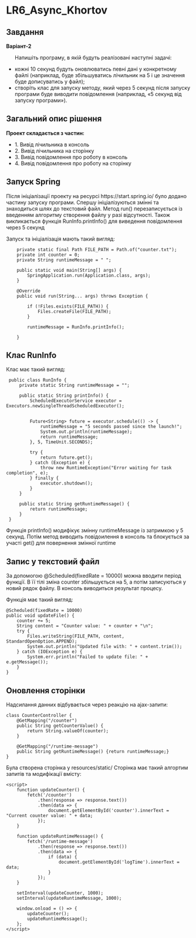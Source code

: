 # LR6_Async_Khortov

## Завдання
<p><b>Варіант-2</b></p>
<ul>
 <p>Напишіть програму, в якій будуть реалізовані наступні задачі:</p>
<li>кожні 10 секунд будуть оновлюватись певні дані у конкретному файлі
(наприклад, буде збільшуватись лічильник на 5 і це значення буде
дописуватись у файл);</li>

<li>створіть клас для запуску методу, який через 5 секунд після запуску
програми буде виводити повідомлення (наприклад, «5 секунд від
запуску програми»).</li>
</ul>

## Загальний опис рішення
<p><b>Проект складається з частин:</b></p>
<ul>
  <li>1. Вивід лічильника в консоль</li>
  <li>2. Вивід лічильника на сторінку</li>
  <li>3. Вивід повідомлення про роботу в консоль</li>
  <li>4. Вивід повідомлення про роботу на сторінку</li>
</ul>

## Запуск Spring 
<p>Після ініціалізації проекту на ресурсі https://start.spring.io/ було додано частину запуску програми. Спершу ініціалізуються змінні та знаходиться шлях до текстовий файл. Метод run() перезаписується із введенням алгоритму створення файлу у разі відсутності. Також викликається функція RunInfo.printInfo() для виведення повідомлення через 5 секунд</p>
<p>Запуск та ініціалізація мають такий вигляд:</p>

    	private static final Path FILE_PATH = Path.of("counter.txt");
    	private int counter = 0;
    	private String runtimeMessage = " ";
    
    	public static void main(String[] args) {
    		SpringApplication.run(Application.class, args);
    	}
    
    	@Override
    	public void run(String... args) throws Exception {
    
    		if (!Files.exists(FILE_PATH)) {
    			Files.createFile(FILE_PATH);
    		}
    
    		runtimeMessage = RunInfo.printInfo();
    
    	}

        
       
        
 
## Клас RunInfo
Клас має такий вигляд:


     public class RunInfo {
         private static String runtimeMessage = "";
     
         public static String printInfo() {
             ScheduledExecutorService executor = Executors.newSingleThreadScheduledExecutor();
     
     
             Future<String> future = executor.schedule(() -> {
                 runtimeMessage = "5 seconds passed since the launch!";
                 System.out.println(runtimeMessage);
                 return runtimeMessage;
             }, 5, TimeUnit.SECONDS);
     
             try {
                 return future.get();
             } catch (Exception e) {
                 throw new RuntimeException("Error waiting for task completion", e);
             } finally {
                 executor.shutdown();
             }
         }
     
         public static String getRuntimeMessage() {
             return runtimeMessage;
         }
     }


Функція printInfo() модифікує змінну runtimeMessage із затримкою у 5 секунд. Потім метод виводить повідоилення в консоль та блокується за участі  get() для повернення змінної runtime


            
## Запис у текстовий файл
За допомогою @Scheduled(fixedRate = 10000) можна вводити період функції. В її тілі зміна counter збільшується на 5, а потім записуються у новий рядок файлу. В консоль виводиться результат процесу.
<p>Функція має такий вигляд:</p>

  	@Scheduled(fixedRate = 10000)
  	public void updateFile() {
  		counter += 5;
  		String content = "Counter value: " + counter + "\n";
  		try {
  			Files.writeString(FILE_PATH, content, StandardOpenOption.APPEND);
  			System.out.println("Updated file with: " + content.trim());
  		} catch (IOException e) {
  			System.err.println("Failed to update file: " + e.getMessage());
  		}
  	}
    


   

## Оновлення сторінки
Надсилання данних відбувається через реакцію на ajax-запити:


  	class CounterController {
  		@GetMapping("/counter")
  		public String getCounterValue() {
  			return String.valueOf(counter);
  		}
  
  		@GetMapping("/runtime-message")
  		public String getRuntimeMessage() {return runtimeMessage;}
  	}

Була створена сторінка у resources/static/ Сторінка має такий алгортим запитів та модифікації вмісту:

    <script>
        function updateCounter() {
            fetch('/counter')
                .then(response => response.text())
                .then(data => {
                    document.getElementById('counter').innerText = "Current counter value: " + data;
                });
        }

        function updateRuntimeMessage() {
            fetch('/runtime-message')
                .then(response => response.text())
                .then(data => {
                    if (data) {
                        document.getElementById('logTime').innerText = data;
                    }
                });
        }

        setInterval(updateCounter, 1000);
        setInterval(updateRuntimeMessage, 1000);

        window.onload = () => {
            updateCounter();
            updateRuntimeMessage();
        };
    </script>
